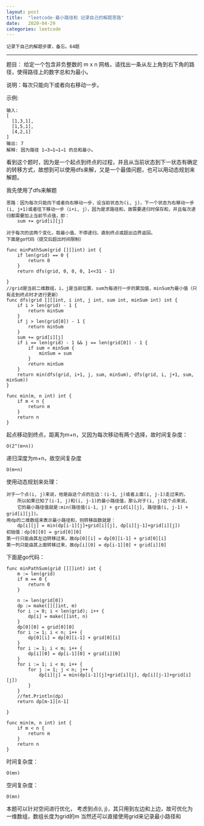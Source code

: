 ```yaml
---
layout: post
title:  "leetcode-最小路径和 记录自己的解题思路"
date:   2020-04-29
categories: leetcode
---
```


	记录下自己的解题步骤，备忘。64题
	
<!--more-->


----------------

题目：
给定一个包含非负整数的 m x n 网格，请找出一条从左上角到右下角的路径，使得路径上的数字总和为最小。

说明：每次只能向下或者向右移动一步。

示例:
	

    输入:
	[
	  [1,3,1],
	  [1,5,1],
	  [4,2,1]
	]
	输出: 7
	解释: 因为路径 1→3→1→1→1 的总和最小。
    

看到这个题时，因为是一个起点到终点的过程，并且从当前状态到下一状态有确定的转移方式，故想到可以使用dfs来解，又是一个最值问题，也可以用动态规划来解题。

我先使用了dfs来解题

	思路：因为每次只能向下或者向右移动一步，设当前状态为(i, j)，下一个状态为右移动一步(i, j+1)或者往下移动一步（i+i, j），因为是求路径和，故需要递归时保存和，并且每次递归都需要加上当前节点值，即：
		sum += grid[i][j]

	对于每次的这两个变化，取最小值，不停递归，直到终点或超出边界返回。
	下面是go代码（提交后超出时间限制）

```golang
func minPathSum(grid [][]int) int {
    if len(grid) == 0 {
        return 0
    }
    return dfs(grid, 0, 0, 0, 1<<31 - 1)

}
//grid是当前二维数组，i，j是当前位置，sum为每进行一步的累加值，minSum为最小值（只有走到终点时才进行更新）
func dfs(grid [][]int, i int, j int, sum int, minSum int) int {
    if i > len(grid) - 1 {
        return minSum
    }
    if j > len(grid[0]) - 1 {
        return minSum
    }
    sum += grid[i][j]
    if i == len(grid) - 1 && j == len(grid[0]) - 1 {
        if sum < minSum {
            minSum = sum
        }
        return minSum
    }
    return min(dfs(grid, i+1, j, sum, minSum), dfs(grid, i, j+1, sum, minSum))
}

func min(m, n int) int {
    if m < n {
        return m
    }
    return n
}

```
起点移动到终点，距离为m+n，又因为每次移动有两个选择，故时间复杂度：


	O(2^(m+n))


递归深度为m+n，故空间复杂度
	
	O(m+n)



使用动态规划来处理：

	对于一个点(i, j)来说，他是由这个点的左边：(i-1, j)或者上面(i, j-1)走过来的，
		所以如果已知了(i-1, j)和(i, j-1)的最小路径值，那么对于(i, j)这个点来说，
		它的最小路径值就是:min(路径值(i-1, j) + grid[i][j], 路径值(i, j-1) + grid[i][j])。
	用dp的二维数组来表示最小路径和，则转移函数就是：
		dp[i][j] = min(dp[i-1][j]+grid[i][j], dp[i][j-1]+grid[i][j])
    初始值：dp[0][0] = grid[0][0]
	第一行只能由其左边转移过来，故dp[0][i] = dp[0][i-1] + grid[0][i]
	第一列只能由其上面转移过来，故dp[i][0] = dp[i-1][0] + grid[i][0]
	
	
下面是go代码：


```golang
func minPathSum(grid [][]int) int {
    m := len(grid)
    if m == 0 {
        return 0
    }
    
    n := len(grid[0])
    dp := make([][]int, m)
    for i := 0; i < len(grid); i++ {
        dp[i] = make([]int, n)
    }
    dp[0][0] = grid[0][0]
    for i := 1; i < n; i++ {
        dp[0][i] = dp[0][i-1] + grid[0][i]
    }
    for i := 1; i < m; i++ {
        dp[i][0] = dp[i-1][0] + grid[i][0]
    }
    for i := 1; i < m; i++ {
        for j := 1; j < n; j++ {
            dp[i][j] = min(dp[i-1][j]+grid[i][j], dp[i][j-1]+grid[i][j])
        }
    }
    //fmt.Println(dp)
    return dp[m-1][n-1]

}

func min(m, n int) int {
    if m < n {
        return m
    }
    return n
}
```


时间复杂度：
	
	O(mn)

空间复杂度：

	O(mn)

本题可以针对空间进行优化，
考虑到点(i, j)，其只用到左边和上边，故可优化为一维数组，数组长度为grid的m
当然还可以直接使用grid来记录最小路径和